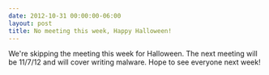 ```yaml
---
date: 2012-10-31 00:00:00-06:00
layout: post
title: No meeting this week, Happy Halloween!
---
```


We're skipping the meeting this week for Halloween. The next meeting will be 11/7/12 and will cover writing malware. Hope to see everyone next week!
